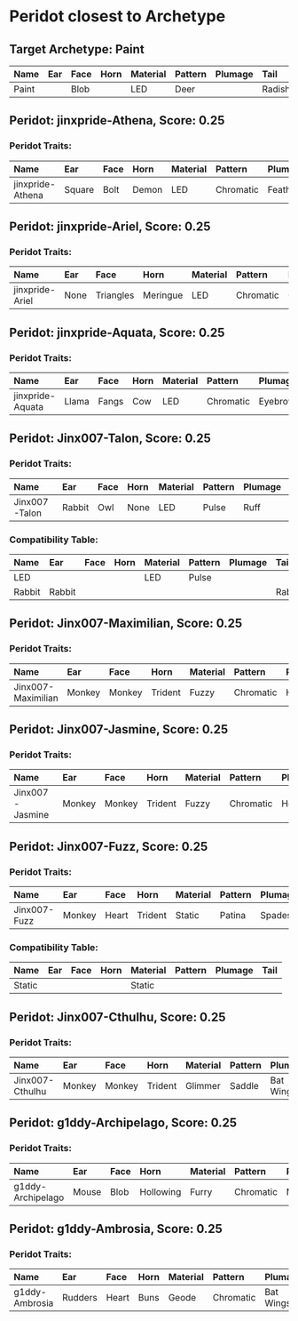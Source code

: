 # Peridot closest to Archetype

## Target Archetype: Paint
|Name|Ear|Face|Horn|Material|Pattern|Plumage|Tail|
|:--|:--|:--|:--|:--|:--|:--|:--|
|Paint||Blob||LED|Deer||Radish|

## Peridot: jinxpride-Athena, Score: 0.25

### Peridot Traits:
|Name|Ear|Face|Horn|Material|Pattern|Plumage|Tail|
|:--|:--|:--|:--|:--|:--|:--|:--|
|jinxpride-Athena|Square|Bolt|Demon|LED|Chromatic|Feathers|Fleur|

## Peridot: jinxpride-Ariel, Score: 0.25

### Peridot Traits:
|Name|Ear|Face|Horn|Material|Pattern|Plumage|Tail|
|:--|:--|:--|:--|:--|:--|:--|:--|
|jinxpride-Ariel|None|Triangles|Meringue|LED|Chromatic|Quetzal|Matrix|

## Peridot: jinxpride-Aquata, Score: 0.25

### Peridot Traits:
|Name|Ear|Face|Horn|Material|Pattern|Plumage|Tail|
|:--|:--|:--|:--|:--|:--|:--|:--|
|jinxpride-Aquata|Llama|Fangs|Cow|LED|Chromatic|Eyebrows|Fishbone|

## Peridot: Jinx007-Talon, Score: 0.25

### Peridot Traits:
|Name|Ear|Face|Horn|Material|Pattern|Plumage|Tail|
|:--|:--|:--|:--|:--|:--|:--|:--|
|Jinx007-Talon|Rabbit|Owl|None|LED|Pulse|Ruff|Rabbit|

### Compatibility Table:
|Name|Ear|Face|Horn|Material|Pattern|Plumage|Tail|
|:--|:--|:--|:--|:--|:--|:--|:--|
|LED||||LED|Pulse|||
|Rabbit|Rabbit||||||Rabbit|

## Peridot: Jinx007-Maximilian, Score: 0.25

### Peridot Traits:
|Name|Ear|Face|Horn|Material|Pattern|Plumage|Tail|
|:--|:--|:--|:--|:--|:--|:--|:--|
|Jinx007-Maximilian|Monkey|Monkey|Trident|Fuzzy|Chromatic|Hermes|Radish|

## Peridot: Jinx007-Jasmine, Score: 0.25

### Peridot Traits:
|Name|Ear|Face|Horn|Material|Pattern|Plumage|Tail|
|:--|:--|:--|:--|:--|:--|:--|:--|
|Jinx007-Jasmine|Monkey|Monkey|Trident|Fuzzy|Chromatic|Hermes|Radish|

## Peridot: Jinx007-Fuzz, Score: 0.25

### Peridot Traits:
|Name|Ear|Face|Horn|Material|Pattern|Plumage|Tail|
|:--|:--|:--|:--|:--|:--|:--|:--|
|Jinx007-Fuzz|Monkey|Heart|Trident|Static|Patina|Spades|Radish|

### Compatibility Table:
|Name|Ear|Face|Horn|Material|Pattern|Plumage|Tail|
|:--|:--|:--|:--|:--|:--|:--|:--|
|Static||||Static||||

## Peridot: Jinx007-Cthulhu, Score: 0.25

### Peridot Traits:
|Name|Ear|Face|Horn|Material|Pattern|Plumage|Tail|
|:--|:--|:--|:--|:--|:--|:--|:--|
|Jinx007-Cthulhu|Monkey|Monkey|Trident|Glimmer|Saddle|Bat Wings|Radish|

## Peridot: g1ddy-Archipelago, Score: 0.25

### Peridot Traits:
|Name|Ear|Face|Horn|Material|Pattern|Plumage|Tail|
|:--|:--|:--|:--|:--|:--|:--|:--|
|g1ddy-Archipelago|Mouse|Blob|Hollowing|Furry|Chromatic|None|Matrix|

## Peridot: g1ddy-Ambrosia, Score: 0.25

### Peridot Traits:
|Name|Ear|Face|Horn|Material|Pattern|Plumage|Tail|
|:--|:--|:--|:--|:--|:--|:--|:--|
|g1ddy-Ambrosia|Rudders|Heart|Buns|Geode|Chromatic|Bat Wings|Radish|

